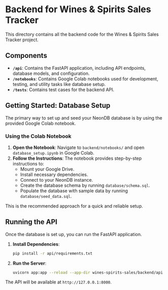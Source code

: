 # Backend for Wines & Spirits Sales Tracker

This directory contains all the backend code for the Wines & Spirits Sales Tracker project.

## Components

- **`/api`**: Contains the FastAPI application, including API endpoints, database models, and configuration.
- **`/notebooks`**: Contains Google Colab notebooks used for development, testing, and utility tasks like database setup.
- **`/tests`**: Contains test cases for the backend API.

## Getting Started: Database Setup

The primary way to set up and seed your NeonDB database is by using the provided Google Colab notebook.

### Using the Colab Notebook

1.  **Open the Notebook**: Navigate to `backend/notebooks/` and open `database_setup.ipynb` in Google Colab.
2.  **Follow the Instructions**: The notebook provides step-by-step instructions to:
    - Mount your Google Drive.
    - Install necessary dependencies.
    - Connect to your NeonDB instance.
    - Create the database schema by running `database/schema.sql`.
    - Populate the database with sample data by running `database/seed_data.sql`.

This is the recommended approach for a quick and reliable setup.

## Running the API

Once the database is set up, you can run the FastAPI application.

1.  **Install Dependencies**:
    ```bash
    pip install -r api/requirements.txt
    ```
2.  **Run the Server**:
    ```bash
    uvicorn app:app --reload --app-dir wines-spirits-sales/backend/api
    ```

The API will be available at `http://127.0.0.1:8000`.